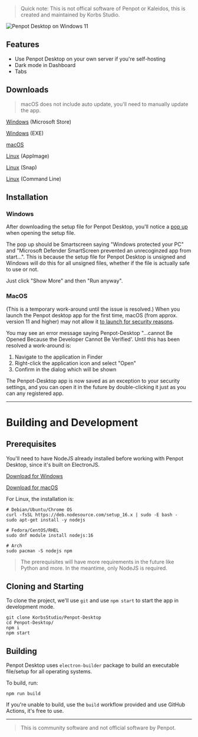 > Quick note: This is not offical software of Penpot or Kaleidos, this is created and maintained by Korbs Studio.

![Penpot Desktop on Windows 11](https://user-images.githubusercontent.com/51213244/192091484-62d8e0b3-5011-41df-8a97-38306e3d84d0.png)

## Features
- Use Penpot Desktop on your own server if you're self-hosting
- Dark mode in Dashboard
- Tabs

## Downloads
> macOS does not include auto update, you'll need to manually update the app.

[Windows](https://apps.microsoft.com/store/detail/penpot-desktop/9P1G47CXJKR2) (Microsoft Store)

[Windows](https://updates.korbsstudio.com/penpot-desktop/Penpot%20Desktop%20-%20Setup.exe) (EXE)

[macOS](https://updates.korbsstudio.com/penpot-desktop/Penpot%20Desktop-0.1.0.dmg)

[Linux](https://updates.korbsstudio.com/penpot-desktop/Penpot%20Desktop-0.1.2.AppImage) (AppImage)

[Linux](https://snapcraft.io/penpot-desktop) (Snap)

[Linux](https://cdn.korbsstudio.com/files/sh/penpot-desktop.sh) (Command Line)

## Installation
### Windows
After downloading the setup file for Penpot Desktop, you'll notice a [pop up](https://i.imgur.com/yNjUYg7.png) when opening the setup file.

The pop up should be Smartscreen saying "Windows protected your PC" and "Microsoft Defender SmartScreen prevented an unrecoginzed app from start...". This is because the setup file for Penpot Desktop is unsigned and Windows will do this for all unsigned files, whether if the file is actually safe to use or not. 

Just click "Show More" and then "Run anyway".

### MacOS
(This is a temporary work-around until the issue is resolved.)
When you launch the Penpot desktop app for the first time, macOS (from approx. version 11 and higher) may not allow it [to launch for security reasons](https://support.apple.com/en-gb/guide/mac-help/mh40616/12.0/mac/12.0).

You may see an error message saying Penpot-Desktop "...cannot Be Opened Because the Developer Cannot Be Verified'. Until this has been resolved a work-around is:

1. Navigate to the application in Finder
2. Right-click the application icon and select "Open"
3. Confirm in the dialog which will be shown

The Penpot-Desktop app is now saved as an exception to your security settings, and you can open it in the future by double-clicking it just as you can any registered app.

---

# Building and Development
## Prerequisites
You'll need to have NodeJS already installed before working with Penpot Desktop, since it's built on ElectronJS.

[Download for Windows](https://nodejs.org/en/download/)

[Download for macOS](https://nodejs.org/en/download/)

For Linux, the installation is:
```
# Debian/Ubuntu/Chrome OS
curl -fsSL https://deb.nodesource.com/setup_16.x | sudo -E bash -
sudo apt-get install -y nodejs

# Fedora/CentOS/RHEL
sudo dnf module install nodejs:16

# Arch
sudo pacman -S nodejs npm
```

> The prerequisites will have more requirements in the future like Python and more. In the meantime, only NodeJS is required.

## Cloning and Starting
To clone the project, we'll use `git` and use `npm start` to start the app in development mode.
```
git clone KorbsStudio/Penpot-Desktop
cd Penpot-Desktop/
npm i
npm start
```

## Building
Penpot Desktop uses `electron-builder` package to build an executable file/setup for all operating systems.

To build, run:
```
npm run build
```
If you're unable to build, use the `build` workflow provided and use GitHub Actions, it's free to use.

---
> This is community software and not official software by Penpot.
